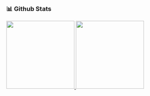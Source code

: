 <!-- ### Hi there 👋


**rifkymaulana/rifkymaulana** is a ✨ _special_ ✨ repository because its `README.md` (this file) appears on your GitHub profile.

Here are some ideas to get you started:

- 🔭 I’m currently working on PT Mitra Integrasi Informatika
- 🌱 I’m currently learning C#
- 👯 I’m looking to collaborate on ...
- 🤔 I’m looking for help with ...
- 💬 Ask me about ...
- 📫 How to reach me: ...
- 😄 Pronouns: ...
- ⚡ Fun fact: ...
-->

### 📊 Github Stats

<p align="left">
<a href="https://github.com/rifkymaulana">
  <img height="180em" src="https://github-readme-stats-eight-theta.vercel.app/api?username=febrianto752&show_icons=true&theme=algolia&include_all_commits=true&count_private=true"/>
  <img height="180em" src="https://github-readme-stats-eight-theta.vercel.app/api/top-langs/?username=febrianto752&layout=compact&langs_count=8&theme=algolia"/>
</a>
</p>
